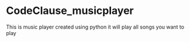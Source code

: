 # CodeClause_musicplayer
This is music player created using python 
it will play all songs you want to play 
